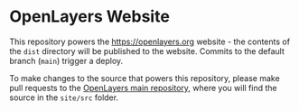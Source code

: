 # OpenLayers Website

This repository powers the https://openlayers.org website - the contents of the `dist` directory will be published to the website.  Commits to the default branch (`main`) trigger a deploy.  

To make changes to the source that powers this repository, please make pull requests to the [OpenLayers main repository](https://github.com/openlayers/openlayers/tree/main/site), where you will find the source in the `site/src` folder.
